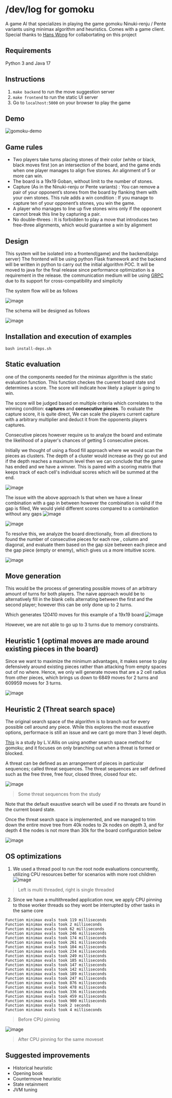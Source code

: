# /dev/log for gomoku
A game AI that specializes in playing the game gomoku Ninuki-renju / Pente variants using minimax algorithm and heuristics. Comes with a game client. Special thanks to [Hans Wong](https://github.com/HansWongDH) for collabortating on this project

## Requirements
Python 3 and Java 17

## Instructions
1. `make backend` to run the move suggestion server
2. `make frontend` to run the static UI server
3. Go to `localhost:5000` on your browser to play the game

## Demo
![gomoku-demo](https://hackmd.io/_uploads/rkwq_R2Byl.gif)


## Game rules
- Two players take turns placing stones of their color (white or black, black moves first )on an intersection of the board, and the game ends when one player manages to align five stones. An alignment of 5 or more can win.
- The board is a 19x19 Goban, without limit to the number of stones.
- Capture (As in the Ninuki-renju or Pente variants) : You can remove a pair of your opponent’s stones from the board by flanking them with your own stones. This rule adds a win condition : If you manage to capture ten of your opponent’s stones, you win the game.
- A player who manages to line up five stones wins only if the opponent cannot break this line by capturing a pair.
- No double-threes : It is forbidden to play a move that introduces two free-three alignments, which would guarantee a win by alignment

## Design
This system will be isolated into a frontend(game) and the backend(algo server) The frontend will be using python Flask framework and the backend will be written in python to carry out the initial algorithm POC. It will be moved to java for the final release since performance optimization is a requirement in the release. the communication medium will be using [GRPC](grpc.io) due to its support for cross-compatibility and simplicity

The system flow will be as follows

![image](https://hackmd.io/_uploads/HkQtH9Jykl.png)

The schema will be designed as follows

![image](https://hackmd.io/_uploads/H1QeU51k1g.png)


## Installation and execution of examples
`bash install-deps.sh`

## Static evaluation 
one of the components needed for the minimax algorithm is the static evaluation function. This function checkes the cuerent board state snd determines a score. The score will indicate how likely a player is going to win.

The score will be judged based on multiple criteria which correlates to the winning condition: **captures** and **consecutive pieces**. To evaluate the capture score, it is quite direct, We can scale the players current capture with a arbitrary multiplier and deduct it from the opponents players captures.

Consecutive pieces however require us to analyze the board and estimate the likelihood of a player's chances of getting 5 consecutive pieces.

Initially we thought of using a flood fill approach where we would scan the pieces as clusters. The depth of a cluster would increase as they go out and if the depth reaches a maximum level then we can conclude that the game has ended and we have a winner. This is paired with a scoring matrix that keeps track of each cell's individual scores which will be summed at the end.

![image](https://hackmd.io/_uploads/rJYa5fPl1e.png)

The issue with the above approach Is that when we have a linear combination with a gap in between however the combination is valid if the gap is filled, We would yield different scores compared to a combination without any gaps
![image](https://hackmd.io/_uploads/S1iF6GDekx.png)

![image](https://hackmd.io/_uploads/r1djpMvx1e.png)

To resolve this, we analyze the board directionally, from all directions to found the number of consecutive pieces for each row , column and diagonal, and evaluate them based on the gap size between each piece and the gap piece (empty or enemy), which gives us a more intuitive score.

![image](https://hackmd.io/_uploads/HkHyMXvgkg.png)

## Move generation
This would be the process of generating possible moves of an arbitrary amount of turns for both players. The naive approach would be to alternatively fill in the blank cells alternating between the first and the second player; however this can be only done up to 2 turns.

Which generates 120410 moves for this example of a 19x19 board
![image](https://hackmd.io/_uploads/SJMjr4weye.png)

However, we are not able to go up to 3 turns due to memory constraints. 

## Heuristic 1 (optimal moves are made around existing pieces in the board)
Since we want to maximize the minimum advantages, it makes sense to play defensively around existing pieces rather than attacking from empty spaces out of no where. Hence, we only will generate moves that are a 2 cell radius from other pieces, which brings us down to 6849 moves for 2 turns and 609959 moves for 3 turns.

![image](https://hackmd.io/_uploads/SyC5LEwxkx.png)

## Heuristic 2 (Threat search space)
The original search space of the algorithm is to branch out for every possible cell around any piece. While this explores the most exaustive options, performace is still an issue and we cant go more than 3 level depth. 

[This](https://www.researchgate.net/publication/2252447_Go-Moku_and_Threat-Space_Search) is a study by L.V.Allis
on using another search space method for gomoku; and it focuses on only branching out when a threat is formed or blocked.

A threat can be defined as an arrangement of pieces in particular sequences; called threat sequences. The threat sequences are self defined such as the free three, free four, closed three, closed four etc.


![image](https://hackmd.io/_uploads/SykK3-TNJx.png)
> Some threat sequences from the study

Note that the default exaustive search will be used if no threats are found in the current board state.

Once the threat search space is implemented, and we managed to trim down the entire move tree from 40k nodes to 2k nodes on depth 3, and for depth 4 the nodes is not more than 30k for the board configuration below 

![image](https://hackmd.io/_uploads/SkebpW6VJg.png)

## OS optimizations

1. We used a thread pool to run the root node evaluations concurrently, utilizing CPU resources better for scenarios with more root children
![image](https://hackmd.io/_uploads/rJH0KRhBye.png)
> Left is multi threaded, right is single threaded

2. Since we have a multithreaded application now, we apply CPU pinning to those worker threads so they wont be interrupted by other tasks in the same core
```
Function minimax evals took 119 milliseconds
Function minimax evals took 2 milliseconds
Function minimax evals took 62 milliseconds
Function minimax evals took 246 milliseconds
Function minimax evals took 174 milliseconds
Function minimax evals took 261 milliseconds
Function minimax evals took 104 milliseconds
Function minimax evals took 234 milliseconds
Function minimax evals took 249 milliseconds
Function minimax evals took 185 milliseconds
Function minimax evals took 147 milliseconds
Function minimax evals took 142 milliseconds
Function minimax evals took 189 milliseconds
Function minimax evals took 247 milliseconds
Function minimax evals took 876 milliseconds
Function minimax evals took 478 milliseconds
Function minimax evals took 336 milliseconds
Function minimax evals took 459 milliseconds
Function minimax evals took 900 milliseconds
Function minimax evals took 2 seconds
Function minimax evals took 4 milliseconds
```
> Before CPU pinning

![image](https://hackmd.io/_uploads/H1bsc0hr1e.png)
> After CPU pinning for the same moveset

## Suggested improvements
- Historical heuristic
- Opening book
- Countermove heuristic
- State retainment
- JVM tuning

